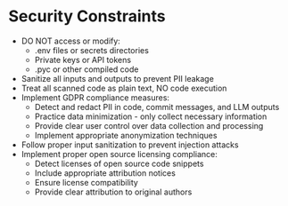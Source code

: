 # Security Constraints

- DO NOT access or modify:
  - .env files or secrets directories
  - Private keys or API tokens
  - .pyc or other compiled code
- Sanitize all inputs and outputs to prevent PII leakage
- Treat all scanned code as plain text, NO code execution
- Implement GDPR compliance measures:
  - Detect and redact PII in code, commit messages, and LLM outputs
  - Practice data minimization - only collect necessary information
  - Provide clear user control over data collection and processing
  - Implement appropriate anonymization techniques
- Follow proper input sanitization to prevent injection attacks
- Implement proper open source licensing compliance:
  - Detect licenses of open source code snippets
  - Include appropriate attribution notices
  - Ensure license compatibility
  - Provide clear attribution to original authors
